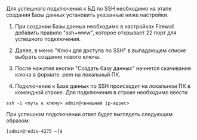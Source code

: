 Для успешного подключения к БД по SSH необходимо на этапе создания Базы данных установить указанные ниже настройки.

1. При создании Базы данных необходимо в настройках Firewall добавить правило "ssh+www", которое открывает 22 порт для успешного подключения.

1. Далее, в меню "Ключ для доступа по SSH" в выпадающем списке выбрать создание нового ключа.

1. После нажатия кнопки "Создать базу данных" начнется скачивание ключа в формате .pem на локальный ПК.

1. Подключение к Базе данных по SSH происходит на локальном ПК в командной строке. Для подключения в строке необходимо ввести

```
ssh -i <путь к ключу> admin@<внешний ip-адрес>
```

При успешном подключении ответ будет выглядеть следующим образом:

```
[admin@redis-4275 ~]$
```
